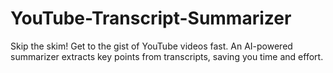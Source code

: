 # YouTube-Transcript-Summarizer
Skip the skim!  Get to the gist of YouTube videos fast. An AI-powered summarizer extracts key points from transcripts, saving you time and effort.
